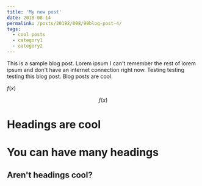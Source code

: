 ```yaml
---
title: 'My new post'
date: 2018-08-14
permalink: /posts/20192/098/99blog-post-4/
tags:
  - cool posts
  - category1
  - category2
---
```


This is a sample blog post. Lorem ipsum I can't remember the rest of lorem ipsum and don't have an internet connection right now. Testing testing testing this blog post. Blog posts are cool.

$f(x)$

$$f(x)$$

Headings are cool
======

You can have many headings
======

Aren't headings cool?
------
